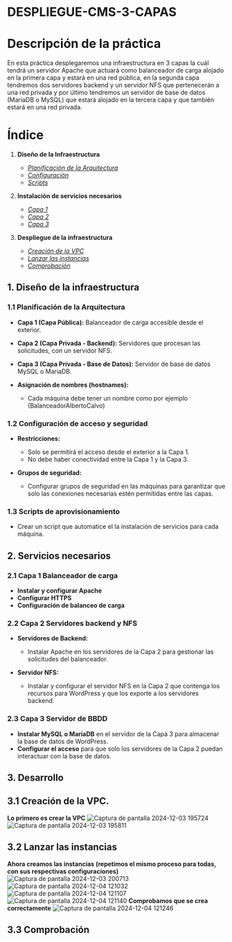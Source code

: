 # DESPLIEGUE-CMS-3-CAPAS

# Descripción de la práctica
En esta práctica desplegaremos una infraestructura en 3 capas la cuál tendrá un servidor Apache que actuará como balanceador de carga alojado en la primera capa y estará en una red pública, en la segunda capa tendremos dos servidores backend y un servidor NFS que pertenecerán a una red privada y por último tendremos un servidor de base de datos (MariaDB o MySQL) que estará alojado en la tercera capa y que también estará en una red privada.

# Índice

1. **Diseño de la Infraestructura**  
   - *[Planificación de la Arquitectura](#11-planificación-de-la-arquitectura)*  
   - *[Configuración](#12-configuración-de-acceso-y-seguridad)*  
   - *[Scripts](#13-scripts-de-aprovisionamiento)*  

2. **Instalación de servicios necesarios**  
   - *[Capa 1](#21-capa-1-balanceador-de-carga)*  
   - *[Capa 2](#22-capa-2-servidores-backend-y-nfs)*  
   - *[Capa 3](#23-capa-3-servidor-de-bbdd)*  

3. **Despliegue de la infraestructura** 
   - *[Creación de la VPC](#31-creación-de-la-vpc)*  
   - *[Lanzar las instancias](#32-lanzar-las-instancias)*  
   - *[Comprobación](#33-comprobación)*

## 1. Diseño de la infraestructura

### 1.1 Planificación de la Arquitectura
  - **Capa 1 (Capa Pública):** Balanceador de carga accesible desde el exterior.
  - **Capa 2 (Capa Privada - Backend):** Servidores que procesan las solicitudes, con un servidor NFS.
  - **Capa 3 (Capa Privada - Base de Datos):** Servidor de base de datos MySQL o MariaDB.
  
- **Asignación de nombres (hostnames):**
  - Cada máquina debe tener un nombre como por ejemplo (BalanceadorAlbertoCalvo)

### 1.2 Configuración de acceso y seguridad
- **Restricciones:**
  - Solo se permitirá el acceso desde el exterior a la Capa 1.
  - No debe haber conectividad entre la Capa 1 y la Capa 3.
  
- **Grupos de seguridad:**
  - Configurar grupos de seguridad en las máquinas para garantizar que solo las conexiones necesarias estén permitidas entre las capas.

### 1.3 Scripts de aprovisionamiento
- Crear un script que automatice el la instalación de servicios para cada máquina.


## 2. Servicios necesarios

### 2.1 Capa 1 Balanceador de carga
- **Instalar y configurar Apache** 
- **Configurar HTTPS**
- **Configuración de balanceo de carga**

### 2.2 Capa 2 Servidores backend y NFS
- **Servidores de Backend:**
  - Instalar Apache en los servidores de la Capa 2 para gestionar las solicitudes del balanceador.
  
- **Servidor NFS:**
  - Instalar y configurar el servidor NFS en la Capa 2 que contenga los recursos para WordPress y que los exporte a los servidores backend.

### 2.3 Capa 3 Servidor de BBDD
- **Instalar MySQL o MariaDB** en el servidor de la Capa 3 para almacenar la base de datos de WordPress.
- **Configurar el acceso** para que solo los servidores de la Capa 2 puedan interactuar con la base de datos.

## 3. Desarrollo
## 3.1 Creación de la VPC.
**Lo primero es crear la VPC**
![Captura de pantalla 2024-12-03 195724](https://github.com/user-attachments/assets/4130821c-f0c1-44b9-a89f-de5f20a37f66)
![Captura de pantalla 2024-12-03 195811](https://github.com/user-attachments/assets/f7123218-4aa5-49f1-89e5-8359674dc9c8)

## 3.2 Lanzar las instancias
**Ahora creamos las instancias (repetimos el mismo proceso para todas, con sus respectivas configuraciones)**
![Captura de pantalla 2024-12-03 200713](https://github.com/user-attachments/assets/57966129-e994-4d03-8f5c-557d11cd9ea4)
![Captura de pantalla 2024-12-04 121032](https://github.com/user-attachments/assets/7f16d695-08e7-4e53-acc0-56b8730bcbaf)
![Captura de pantalla 2024-12-04 121107](https://github.com/user-attachments/assets/4b6cbf1c-fd5f-4df7-a8a7-bfcbcf30a881)
![Captura de pantalla 2024-12-04 121140](https://github.com/user-attachments/assets/5120bc18-7d64-425d-925c-1ebbde8323da)
**Comprobamos que se crea correctamente**
![Captura de pantalla 2024-12-04 121246](https://github.com/user-attachments/assets/36e8cbe3-dba1-4a6d-9868-8a6260452c72)

## 3.3 Comprobación














